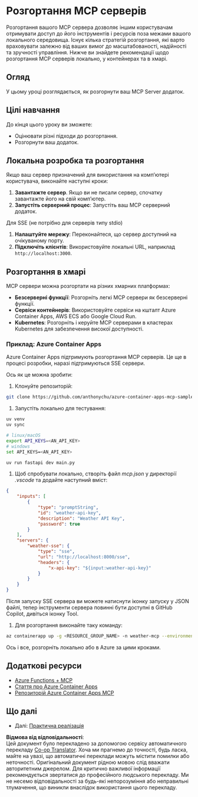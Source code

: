 <!--
CO_OP_TRANSLATOR_METADATA:
{
  "original_hash": "1d9dc83260576b76f272d330ed93c51f",
  "translation_date": "2025-07-13T22:12:11+00:00",
  "source_file": "03-GettingStarted/09-deployment/README.md",
  "language_code": "uk"
}
-->
# Розгортання MCP серверів

Розгортання вашого MCP сервера дозволяє іншим користувачам отримувати доступ до його інструментів і ресурсів поза межами вашого локального середовища. Існує кілька стратегій розгортання, які варто враховувати залежно від ваших вимог до масштабованості, надійності та зручності управління. Нижче ви знайдете рекомендації щодо розгортання MCP серверів локально, у контейнерах та в хмарі.

## Огляд

У цьому уроці розглядається, як розгорнути ваш MCP Server додаток.

## Цілі навчання

До кінця цього уроку ви зможете:

- Оцінювати різні підходи до розгортання.
- Розгорнути ваш додаток.

## Локальна розробка та розгортання

Якщо ваш сервер призначений для використання на комп’ютері користувача, виконайте наступні кроки:

1. **Завантажте сервер**. Якщо ви не писали сервер, спочатку завантажте його на свій комп’ютер.  
1. **Запустіть серверний процес**: Запустіть ваш MCP серверний додаток.

Для SSE (не потрібно для серверів типу stdio)

1. **Налаштуйте мережу**: Переконайтеся, що сервер доступний на очікуваному порту.  
1. **Підключіть клієнтів**: Використовуйте локальні URL, наприклад `http://localhost:3000`.

## Розгортання в хмарі

MCP сервери можна розгортати на різних хмарних платформах:

- **Безсерверні функції**: Розгорніть легкі MCP сервери як безсерверні функції.  
- **Сервіси контейнерів**: Використовуйте сервіси на кшталт Azure Container Apps, AWS ECS або Google Cloud Run.  
- **Kubernetes**: Розгорніть і керуйте MCP серверами в кластерах Kubernetes для забезпечення високої доступності.

### Приклад: Azure Container Apps

Azure Container Apps підтримують розгортання MCP серверів. Це ще в процесі розробки, наразі підтримуються SSE сервери.

Ось як це можна зробити:

1. Клонуйте репозиторій:

  ```sh
  git clone https://github.com/anthonychu/azure-container-apps-mcp-sample.git
  ```

1. Запустіть локально для тестування:

  ```sh
  uv venv
  uv sync

  # linux/macOS
  export API_KEYS=<AN_API_KEY>
  # windows
  set API_KEYS=<AN_API_KEY>

  uv run fastapi dev main.py
  ```

1. Щоб спробувати локально, створіть файл *mcp.json* у директорії *.vscode* та додайте наступний вміст:

  ```json
  {
      "inputs": [
          {
              "type": "promptString",
              "id": "weather-api-key",
              "description": "Weather API Key",
              "password": true
          }
      ],
      "servers": {
          "weather-sse": {
              "type": "sse",
              "url": "http://localhost:8000/sse",
              "headers": {
                  "x-api-key": "${input:weather-api-key}"
              }
          }
      }
  }
  ```

  Після запуску SSE сервера ви можете натиснути іконку запуску у JSON файлі, тепер інструменти сервера повинні бути доступні в GitHub Copilot, дивіться іконку Tool.

1. Для розгортання виконайте таку команду:

  ```sh
  az containerapp up -g <RESOURCE_GROUP_NAME> -n weather-mcp --environment mcp -l westus --env-vars API_KEYS=<AN_API_KEY> --source .
  ```

Ось і все, розгорніть локально або в Azure за цими кроками.

## Додаткові ресурси

- [Azure Functions + MCP](https://learn.microsoft.com/en-us/samples/azure-samples/remote-mcp-functions-dotnet/remote-mcp-functions-dotnet/)
- [Стаття про Azure Container Apps](https://techcommunity.microsoft.com/blog/appsonazureblog/host-remote-mcp-servers-in-azure-container-apps/4403550)
- [Репозиторій Azure Container Apps MCP](https://github.com/anthonychu/azure-container-apps-mcp-sample)

## Що далі

- Далі: [Практична реалізація](../../04-PracticalImplementation/README.md)

**Відмова від відповідальності**:  
Цей документ було перекладено за допомогою сервісу автоматичного перекладу [Co-op Translator](https://github.com/Azure/co-op-translator). Хоча ми прагнемо до точності, будь ласка, майте на увазі, що автоматичні переклади можуть містити помилки або неточності. Оригінальний документ рідною мовою слід вважати авторитетним джерелом. Для критично важливої інформації рекомендується звертатися до професійного людського перекладу. Ми не несемо відповідальності за будь-які непорозуміння або неправильні тлумачення, що виникли внаслідок використання цього перекладу.